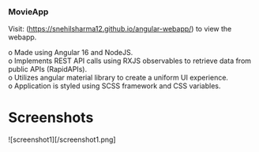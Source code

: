 ### MovieApp

Visit: (<https://snehilsharma12.github.io/angular-webapp/>) to view the webapp. <br>

o Made using Angular 16 and NodeJS. <br>
o Implements REST API calls using RXJS observables to retrieve data from public APIs (RapidAPIs). <br>
o Utilizes angular material library to create a uniform UI experience. <br>
o Application is styled using SCSS framework and CSS variables. <br>

# Screenshots
![screenshot1][/screenshot1.png]
